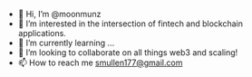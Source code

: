 - 👋 Hi, I’m @moonmunz
- 👀 I’m interested in the intersection of fintech and blockchain applications. 
- 🌱 I’m currently learning ...
- 💞️ I’m looking to collaborate on all things web3 and scaling!
- 📫 How to reach me smullen177@gmail.com

<!---
moonmunz/moonmunz is a ✨ special ✨ repository because its `README.md` (this file) appears on your GitHub profile.
You can click the Preview link to take a look at your changes.
--->
